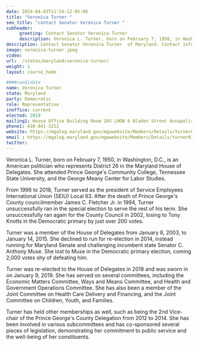 ```yaml
---
date: 2024-04-03T11:54:12-05:00
title: "Veronica Turner "
seo_title: "contact Senator Veronica Turner "
subheader:
     greeting: Contact Senator Veronica Turner
     description: Veronica L. Turner, born on February 7, 1950, in Washington, D.C., is an American politician who represents District 26 in the Maryland House of Delegates. She assumed office on January 9, 2019. Her current term ends on January 13, 2027.
description: Contact Senator Veronica Turner  of Maryland. Contact information for Veronica Turner  includes email address, phone number, and mailing address.
image: veronica-turner.jpeg
video:
url:  /states/maryland/veronica-turner/
weight: 1
layout: course_home

####candidate
name: Veronica Turner
state: Maryland
party: Democratic
role: Representative
inoffice: current
elected: 2019
mailing1: House Office Building Room 205 LHOB 6 Bladen Street Annapolis, MD 21401
phone1: 410-841-3212
website: https://mgaleg.maryland.gov/mgawebsite/Members/Details/turner01/
email : https://mgaleg.maryland.gov/mgawebsite/Members/Details/turner01/
twitter:
---
```


Veronica L. Turner, born on February 7, 1950, in Washington, D.C., is an American politician who represents District 26 in the Maryland House of Delegates. She attended Prince George's Community College, Tennessee State University, and the George Meany Center for Labor Studies.

From 1996 to 2018, Turner served as the president of Service Employees International Union (SEIU) Local 63. After the death of Prince George's County councilmember James C. Fletcher Jr. in 1994, Turner unsuccessfully ran in the special election to serve the rest of his term. She unsuccessfully ran again for the County Council in 2002, losing to Tony Knotts in the Democratic primary by just over 200 votes.

Turner was a member of the House of Delegates from January 8, 2003, to January 14, 2015. She declined to run for re-election in 2014, instead running for Maryland Senate and challenging incumbent state Senator C. Anthony Muse. She lost to Muse in the Democratic primary election, coming 2,000 votes shy of defeating him.

Turner was re-elected to the House of Delegates in 2018 and was sworn in on January 9, 2019. She has served on several committees, including the Economic Matters Committee, Ways and Means Committee, and Health and Government Operations Committee. She has also been a member of the Joint Committee on Health Care Delivery and Financing, and the Joint Committee on Children, Youth, and Families.

Turner has held other memberships as well, such as being the 2nd Vice-chair of the Prince George's County Delegation from 2012 to 2014. She has been involved in various subcommittees and has co-sponsored several pieces of legislation, demonstrating her commitment to public service and the well-being of her constituents.
